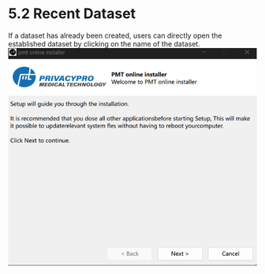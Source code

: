 # 5.2 Recent Dataset
If a dataset has already been created, users can directly open the established dataset by clicking on the name of the dataset.
![Image](../../images/image_27.png)